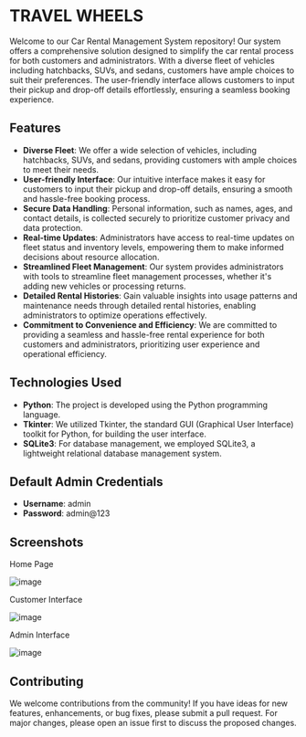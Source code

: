 # TRAVEL WHEELS

Welcome to our Car Rental Management System repository! Our system offers a comprehensive solution designed to simplify the car rental process for both customers and administrators. 
With a diverse fleet of vehicles including hatchbacks, SUVs, and sedans, customers have ample choices to suit their preferences.
The user-friendly interface allows customers to input their pickup and drop-off details effortlessly, ensuring a seamless booking experience. 

## Features

- **Diverse Fleet**: We offer a wide selection of vehicles, including hatchbacks, SUVs, and sedans, providing customers with ample choices to meet their needs.
- **User-friendly Interface**: Our intuitive interface makes it easy for customers to input their pickup and drop-off details, ensuring a smooth and hassle-free booking process.
- **Secure Data Handling**: Personal information, such as names, ages, and contact details, is collected securely to prioritize customer privacy and data protection.
- **Real-time Updates**: Administrators have access to real-time updates on fleet status and inventory levels, empowering them to make informed decisions about resource allocation.
- **Streamlined Fleet Management**: Our system provides administrators with tools to streamline fleet management processes, whether it's adding new vehicles or processing returns.
- **Detailed Rental Histories**: Gain valuable insights into usage patterns and maintenance needs through detailed rental histories, enabling administrators to optimize operations effectively.
- **Commitment to Convenience and Efficiency**: We are committed to providing a seamless and hassle-free rental experience for both customers and administrators, prioritizing user experience and operational efficiency.

## Technologies Used

- **Python**: The project is developed using the Python programming language.
- **Tkinter**: We utilized Tkinter, the standard GUI (Graphical User Interface) toolkit for Python, for building the user interface.
- **SQLite3**: For database management, we employed SQLite3, a lightweight relational database management system.

## Default Admin Credentials

- **Username**: admin
- **Password**: admin@123

## Screenshots
  Home Page
  
  ![image](https://github.com/Rushikesh-264/Travel_wheels/assets/150276077/f9fc2d4e-26f8-4bd1-b212-11be8e60b088)

  Customer Interface

  ![image](https://github.com/Rushikesh-264/Travel_wheels/assets/150276077/3cf508ad-7e67-412b-bcc9-6d4f05f11eb5)

  Admin Interface
  
  ![image](https://github.com/Rushikesh-264/Travel_wheels/assets/150276077/3378c77e-208d-4abc-addd-f38e4a5a3003)


## Contributing

We welcome contributions from the community! If you have ideas for new features, enhancements, or bug fixes, please submit a pull request. For major changes, please open an issue first to discuss the proposed changes.
